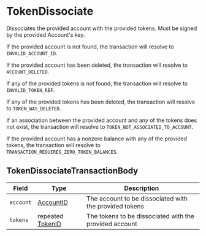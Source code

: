 # TokenDissociate

Dissociates the provided account with the provided tokens. Must be signed by the provided Account's key.

If the provided account is not found, the transaction will resolve to `INVALID_ACCOUNT_ID`.

If the provided account has been deleted, the transaction will resolve to `ACCOUNT_DELETED`.

If any of the provided tokens is not found, the transaction will resolve to `INVALID_TOKEN_REF`.

If any of the provided tokens has been deleted, the transaction will resolve to `TOKEN_WAS_DELETED`.

If an association between the provided account and any of the tokens does not exist, the transaction will resolve to `TOKEN_NOT_ASSOCIATED_TO_ACCOUNT`.

If the provided account has a nonzero balance with any of the provided tokens, the transaction will resolve to `TRANSACTION_REQUIRES_ZERO_TOKEN_BALANCES`.

## TokenDissociateTransactionBody

| Field     | Type                                          | Description                                            |
| --------- | --------------------------------------------- | ------------------------------------------------------ |
| `account` | [AccountID](../basic-types/accountid.md)      | The account to be dissociated with the provided tokens |
| `tokens`  | repeated [TokenID](../basic-types/tokenid.md) | The tokens to be dissociated with the provided account |
